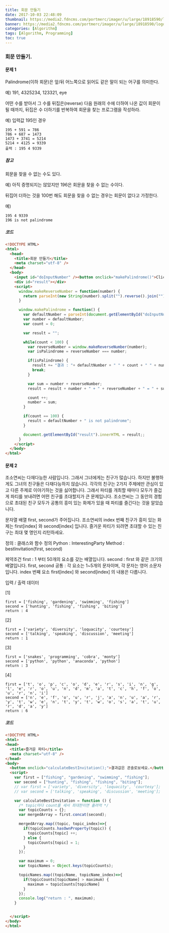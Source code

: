 ```yaml
---
title: 회문 만들기
date: 2017-10-03 22:48:09
thumbnail: https://media2.fdncms.com/portmerc/imager/u/large/18918590/logo.jpg
banner: https://media2.fdncms.com/portmerc/imager/u/large/18918590/logo.jpg
categories: [Algorithm]
tags: [Algorithm, Programming]
toc: true
---
```


<!-- more -->

### 회문 만들기.
 
#### 문제 1

Palindrome(이하 회문)은 앞/뒤 어느쪽으로 읽어도 같은 말이 되는 어구를 의미한다.

예) 191, 4325234, 123321, eye

어떤 수를 받아서 그 수를 뒤집은(reverse) 다음 원래의 수에 더하여 나온 값이 회문이 될 때까지, 뒤집은 수 더하기를 반복하여 회문을 찾는 프로그램을 작성하라.

예) 입력값 195인 경우

```
195 + 591 = 786
786 + 687 = 1473
1473 + 3741 = 5214
5214 + 4125 = 9339
출력 : 195 4 9339
```

##### 참고
회문을 찾을 수 없는 수도 있다.

예) 아직 증명되지는 않았지만 196은 회문을 찾을 수 없는 수이다.

뒤집어 더하는 것을 100번 해도 회문을 찾을 수 없는 경우는 회문이 없다고 가정한다.

예)

```
195 4 9339
196 is not palindrome
```

##### 코드

```html
<!DOCTYPE HTML>
<html>
  <head>
    <title>회문 만들기</title>
    <meta charset="utf-8" />
  </head>
  <body>
    <input id="doInputNumber" /><button onclick="makePalindrome()">Click me</button>
    <div id="result"></div>
    <script>
      window.makeReverseNumber = function(number) {
        return parseInt(new String(number).split("").reverse().join(""));
      }

      window.makePalindrome = function() {
        var defaultNumber = parseInt(document.getElementById("doInputNumber").value);
        var number = defaultNumber;
        var count = 0;

        var result = "";

        while(count < 100) {
          var reverseNumber = window.makeReverseNumber(number);
          var isPalindrome = reverseNumber === number;

          if(isPalindrome) {
            result += "결과 : "+ defaultNumber + " " + count + " " + number
            break;
          }

          var sum = number + reverseNumber;
          result = result + number + " + " + reverseNumber + " = " + sum + "<br/>";

          count ++;
          number = sum;
        }

        if(count == 100) {
          result = defaultNumber + " is not palindrome";
        }

        document.getElementById("result").innerHTML = result;;
      }
    </script>
  </body>
</html>
```



#### 문제 2

조소연씨는 다재다능한 사람입니다. 그래서 그녀에게는 친구가 많습니다.
하지만 불행하게도 그녀의 친구들은 다재다능하지 않습니다.
각각의 친구는 2가지 주제에만 관심이 있고 다른 주제로 이야기하는 것을 싫어합니다.
그래서 파티를 개최할 때마다 모두가 즐겁게 파티를 보내려면 어떤 친구를 초대할지가 큰 문제입니다.
조소연씨는 그 동안의 경험으로 초대된 친구 모두가 공통의 흥미 있는 화제가 있을 때 파티를 즐긴다는 것을 알았습니다.

문자열 배열 first, second가 주어집니다.
조소연씨의 index 번째 친구가 흥미 있는 화제는 first[index] 와 second[index] 입니다.
즐거운 파티가 되려면 초대할 수 있는 친구는 최대 몇 명인지 리턴하세요.

정의 : 클래스와 함수 정의
Python : InterestingParty
Method : bestInvitation(first, second)

제약조건
first : 1 부터 50개의 요소를 갖는 배열입니다.
second : first 와 같은 크기의 배열입니다.
first, second 공통 : 각 요소는 1~5개의 문자이며, 각 문자는 영어 소문자입니다.
index 번째 요소 first[index] 와 second[index] 의 내용은 다릅니다.

입력 / 출력 데이터

[1]

```
first = ['fishing', 'gardening', 'swimming', 'fishing']
second = ['hunting', 'fishing', 'fishing', 'biting']
return : 4
```

[2]

```
first = ['variety', 'diversity', 'loquacity', 'courtesy']
second = ['talking', 'speaking', 'discussion', 'meeting']
return : 1
```

[3]

```
first = ['snakes', 'programming', 'cobra', 'monty']
second = ['python', 'python', 'anaconda', 'python']
return : 3
```

[4]

```
first = ['t', 'o', 'p', 'c', 'o', 'd', 'e', 'r', 's', 'i', 'n', 'g', 'l', 'e', 'r', 'o', 'u', 'n', 'd', 'm', 'a', 't', 'c', 'h', 'f', 'o', 'u', 'r', 'n', 'i']
second = ['n', 'e', 'f', 'o', 'u', 'r', 'j', 'a', 'n', 'u', 'a', 'r', 'y', 't', 'w', 'e', 'n', 't', 'y', 't', 'w', 'o', 's', 'a', 't', 'u', 'r', 'd', 'a', 'y']
return : 6
```


##### 코드

```html
<!DOCTYPE HTML>
<html>
<head>
  <title>즐거운 파티</title>
  <meta charset="utf-8" />
</head>
<body>
  <button onclick="calculateBestInvitation();">결과값은 콘솔로보세요.</button>
  <script>
    var first = ["fishing", "gardening", "swimming", "fishing"];
    var second = ["hunting", "fishing", "fishing", "biting"];
    // var first = ['variety', 'diversity', 'loquacity', 'courtesy'];
    // var second = ['talking', 'speaking', 'discussion', 'meeting'];

    var calculateBestInvitation = function () {
      /* topic마다 count를 세서 최대한이면 출려억 */
      var topicCounts = {};
      var mergedArray = first.concat(second);

      mergedArray.map((topic, topic_index)=>{
        if(topicCounts.hasOwnProperty(topic)) {
          topicCounts[topic] ++;
        } else {
          topicCounts[topic] = 1;
        }
      });

      var maximum = 0;
      var topicNames = Object.keys(topicCounts);

      topicNames.map((topicName, topicName_index)=>{
        if(topicCounts[topicName] > maximum) {
          maximum = topicCounts[topicName]
        }
      });
      console.log("return : ", maximum);
    }


  </script>
</body>
</html>
```